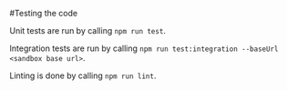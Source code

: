 #Testing the code

Unit tests are run by calling ```npm run test```.

Integration tests are run by calling ```npm run test:integration --baseUrl <sandbox base url>```.

Linting is done by calling ```npm run lint```.
